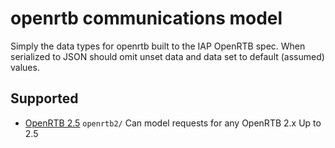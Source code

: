 openrtb communications model
=====
Simply the data types for openrtb built to the IAP OpenRTB spec. When serialized to JSON should omit unset data and data set to default (assumed) values.

Supported
-----
 * [OpenRTB 2.5](https://iabtechlab.com/wp-content/uploads/2016/07/OpenRTB-API-Specification-Version-2-5-FINAL.pdf) `openrtb2/` Can model requests for any OpenRTB 2.x Up to 2.5